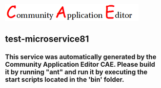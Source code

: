 ![CAE](https://github.com/PhilCAEOrg/application-30-04-app1/blob/master/microservice-test-microservice81/img/logo.png)  

test-microservice81
===================


This service was automatically generated by the Community Application Editor CAE. Please build it by running "ant" and run it by executing the start scripts located in the 'bin' folder.
---------------
